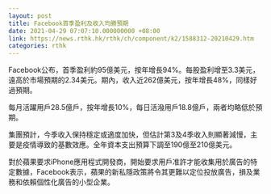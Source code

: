 ```yaml
---
layout: post
title: Facebook首季盈利及收入均勝預期
date: 2021-04-29 07:07:10.000000000 +08:00
link: https://news.rthk.hk/rthk/ch/component/k2/1588312-20210429.htm
categories: rthk
---
```


Facebook公布，首季盈利約95億美元，按年增長94%。每股盈利增至3.3美元，遠高於市場預期的2.34美元。期內，收入近262億美元，按年增長48%，同樣好過預期。

每月活躍用戶28.5億戶，按年增長10%，每日活潑用戶18.8億戶，兩者均略低於預期。

集團預計，今季收入保持穩定或適度加快，但估計第3及4季收入則顯著減慢，主要是疫情導致的基數效應。全年資本支出預算下調至190億至210億美元。

對於蘋果要求iPhone應用程式開發商，開始要求用戶准許才能收集用於廣告的特定數據，Facebook表示，蘋果的新私隱政策將令其更難以定位投放廣告，損及業務和依賴個性化廣告的小型企業。
